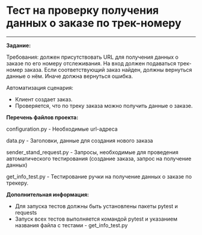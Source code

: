 ﻿# Тест на проверку получения данных о заказе по трек-номеру
****
**Задание:**

      
Требования: должен присутствовать URL для получения данных о заказе по его номеру отслеживания. На вход должен подаваться трек-номер заказа. 
Если соответствующий заказ найден, должны вернуться данные о нём. Иначе должна вернуться ошибка.

Автоматизация сценария:
- Клиент создает заказ.
- Проверяется, что по треку заказа можно получить данные о заказе.
  

**Перечень файлов проекта:**

configuration.py - Необходимые url-адреса 

data.py - Заголовки, данные для создания нового заказа

sender_stand_request.py - Запросы, необходимые для проведения автоматического тестирования (создание заказа, запрос на получение данных) 

get_info_test.py - Тестирование ручки на получение данных о заказе по трекеру. 



**Дополнительная информация:**
- Для запуска тестов должны быть установлены пакеты pytest и requests
- Запуск всех тестов выполняется командой pytest и указанием названия файла с тестами - get_info_test.py
